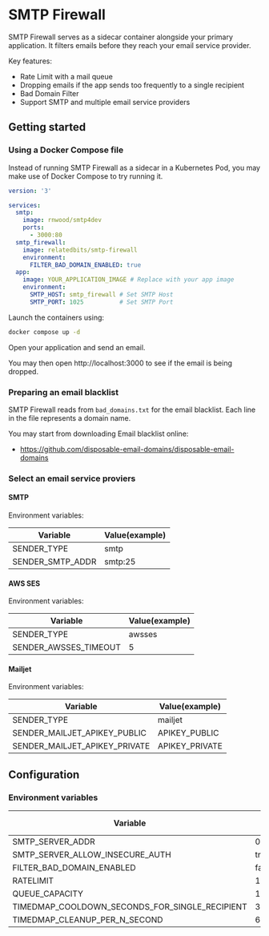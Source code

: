 # SMTP Firewall

SMTP Firewall serves as a sidecar container alongside your primary application. It filters emails before they reach your email service provider.

Key features:
- Rate Limit with a mail queue
- Dropping emails if the app sends too frequently to a single recipient
- Bad Domain Filter
- Support SMTP and multiple email service providers

## Getting started

### Using a Docker Compose file

Instead of running SMTP Firewall as a sidecar in a Kubernetes Pod, you may make use of Docker Compose to try running it.

```yaml
version: '3'

services:
  smtp:
    image: rnwood/smtp4dev
    ports:
      - 3000:80
  smtp_firewall:
    image: relatedbits/smtp-firewall
    environment:
      FILTER_BAD_DOMAIN_ENABLED: true
  app:
    image: YOUR_APPLICATION_IMAGE # Replace with your app image
    environment:
      SMTP_HOST: smtp_firewall # Set SMTP Host
      SMTP_PORT: 1025          # Set SMTP Port
```

Launch the containers using:
```bash
docker compose up -d
```

Open your application and send an email.

You may then open http://localhost:3000 to see if the email is being dropped.

### Preparing an email blacklist

SMTP Firewall reads from `bad_domains.txt` for the email blacklist.
Each line in the file represents a domain name.

You may start from downloading Email blacklist online:
- https://github.com/disposable-email-domains/disposable-email-domains

### Select an email service proviers

#### SMTP
Environment variables:

|Variable|Value(example)|
|---|---|
|SENDER_TYPE|smtp|
|SENDER_SMTP_ADDR|smtp:25|

#### AWS SES
Environment variables:

|Variable|Value(example)|
|---|---|
|SENDER_TYPE|awsses|
|SENDER_AWSSES_TIMEOUT|5|

#### Mailjet
Environment variables:

|Variable|Value(example)|
|---|---|
|SENDER_TYPE|mailjet|
|SENDER_MAILJET_APIKEY_PUBLIC|APIKEY_PUBLIC|
|SENDER_MAILJET_APIKEY_PRIVATE|APIKEY_PRIVATE|

## Configuration

### Environment variables

|Variable|Default Value|
|---|---|
|SMTP_SERVER_ADDR|0.0.0.0:1025|
|SMTP_SERVER_ALLOW_INSECURE_AUTH|true|
|FILTER_BAD_DOMAIN_ENABLED|false|
|RATELIMIT|10|
|QUEUE_CAPACITY|100|
|TIMEDMAP_COOLDOWN_SECONDS_FOR_SINGLE_RECIPIENT|30|
|TIMEDMAP_CLEANUP_PER_N_SECOND|60|